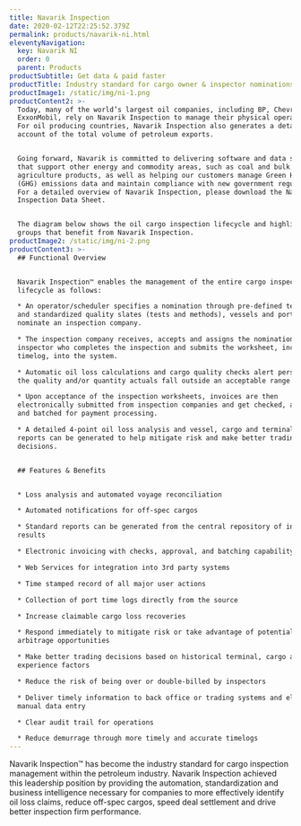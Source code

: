 ```yaml
---
title: Navarik Inspection
date: 2020-02-12T22:25:52.379Z
permalink: products/navarik-ni.html
eleventyNavigation:
  key: Navarik NI
  order: 0
  parent: Products
productSubtitle: Get data & paid faster
productTitle: Industry standard for cargo owner & inspector nominations
productImage1: /static/img/ni-1.png
productContent2: >-
  Today, many of the world’s largest oil companies, including BP, Chevron, and
  ExxonMobil, rely on Navarik Inspection to manage their physical operations.
  For oil producing countries, Navarik Inspection also generates a detailed
  account of the total volume of petroleum exports.


  Going forward, Navarik is committed to delivering software and data services
  that support other energy and commodity areas, such as coal and bulk
  agriculture products, as well as helping our customers manage Green House Gas
  (GHG) emissions data and maintain compliance with new government regulations.
  For a detailed overview of Navarik Inspection, please download the Navarik
  Inspection Data Sheet.


  The diagram below shows the oil cargo inspection lifecycle and highlights the
  groups that benefit from Navarik Inspection.
productImage2: /static/img/ni-2.png
productContent3: >-
  ## Functional Overview 


  Navarik Inspection™ enables the management of the entire cargo inspection
  lifecycle as follows:

  * An operator/scheduler specifies a nomination through pre-defined templates
  and standardized quality slates (tests and methods), vessels and ports to
  nominate an inspection company.

  * The inspection company receives, accepts and assigns the nomination to an
  inspector who completes the inspection and submits the worksheet, including
  timelog, into the system.

  * Automatic oil loss calculations and cargo quality checks alert personal if
  the quality and/or quantity actuals fall outside an acceptable range.

  * Upon acceptance of the inspection worksheets, invoices are then
  electronically submitted from inspection companies and get checked, approved
  and batched for payment processing.

  * A detailed 4-point oil loss analysis and vessel, cargo and terminal trending
  reports can be generated to help mitigate risk and make better trading
  decisions.


  ## Features & Benefits


  * Loss analysis and automated voyage reconciliation

  * Automated notifications for off-spec cargos

  * Standard reports can be generated from the central repository of inspection
  results

  * Electronic invoicing with checks, approval, and batching capability

  * Web Services for integration into 3rd party systems

  * Time stamped record of all major user actions

  * Collection of port time logs directly from the source

  * Increase claimable cargo loss recoveries

  * Respond immediately to mitigate risk or take advantage of potential
  arbitrage opportunities

  * Make better trading decisions based on historical terminal, cargo and vessel
  experience factors

  * Reduce the risk of being over or double-billed by inspectors

  * Deliver timely information to back office or trading systems and eliminate
  manual data entry

  * Clear audit trail for operations

  * Reduce demurrage through more timely and accurate timelogs
---
```

Navarik Inspection™ has become the industry standard for cargo inspection management within the petroleum industry. Navarik Inspection achieved this leadership position by providing the automation, standardization and business intelligence necessary for companies to more effectively identify oil loss claims, reduce off-spec cargos, speed deal settlement and drive better inspection firm performance.
